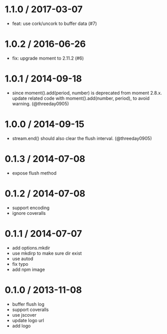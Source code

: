 
1.1.0 / 2017-03-07
==================

  * feat: use cork/uncork to buffer data (#7)

1.0.2 / 2016-06-26
==================

  * fix: upgrade moment to 2.11.2 (#6)

1.0.1 / 2014-09-18
==================

 * since moment().add(period, number) is deprecated from moment 2.8.x. update related code with moment().add(number, period), to avoid warning. (@threeday0905)

1.0.0 / 2014-09-15
==================

 * stream.end() should also clear the flush interval. (@threeday0905)

0.1.3 / 2014-07-08
==================

  * expose flush method

0.1.2 / 2014-07-08
==================

 * support encoding
 * ignore coveralls

0.1.1 / 2014-07-07
==================

 * add options.mkdir
 * use mkdirp to make sure dir exist
 * use autod
 * fix typo
 * add npm image

0.1.0 / 2013-11-08
==================

  * buffer flush log
  * support coveralls
  * use jscover
  * update logo url
  * add logo
